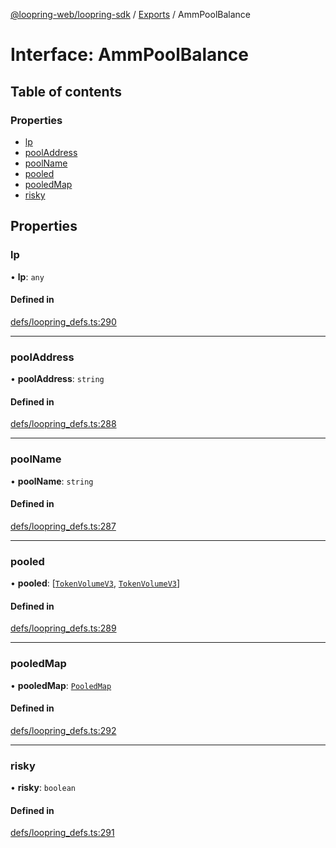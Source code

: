 [@loopring-web/loopring-sdk](../README.md) / [Exports](../modules.md) / AmmPoolBalance

# Interface: AmmPoolBalance

## Table of contents

### Properties

- [lp](AmmPoolBalance.md#lp)
- [poolAddress](AmmPoolBalance.md#pooladdress)
- [poolName](AmmPoolBalance.md#poolname)
- [pooled](AmmPoolBalance.md#pooled)
- [pooledMap](AmmPoolBalance.md#pooledmap)
- [risky](AmmPoolBalance.md#risky)

## Properties

### lp

• **lp**: `any`

#### Defined in

[defs/loopring_defs.ts:290](https://github.com/Loopring/loopring_sdk/blob/2ea32ee/src/defs/loopring_defs.ts#L290)

___

### poolAddress

• **poolAddress**: `string`

#### Defined in

[defs/loopring_defs.ts:288](https://github.com/Loopring/loopring_sdk/blob/2ea32ee/src/defs/loopring_defs.ts#L288)

___

### poolName

• **poolName**: `string`

#### Defined in

[defs/loopring_defs.ts:287](https://github.com/Loopring/loopring_sdk/blob/2ea32ee/src/defs/loopring_defs.ts#L287)

___

### pooled

• **pooled**: [[`TokenVolumeV3`](TokenVolumeV3.md), [`TokenVolumeV3`](TokenVolumeV3.md)]

#### Defined in

[defs/loopring_defs.ts:289](https://github.com/Loopring/loopring_sdk/blob/2ea32ee/src/defs/loopring_defs.ts#L289)

___

### pooledMap

• **pooledMap**: [`PooledMap`](PooledMap.md)

#### Defined in

[defs/loopring_defs.ts:292](https://github.com/Loopring/loopring_sdk/blob/2ea32ee/src/defs/loopring_defs.ts#L292)

___

### risky

• **risky**: `boolean`

#### Defined in

[defs/loopring_defs.ts:291](https://github.com/Loopring/loopring_sdk/blob/2ea32ee/src/defs/loopring_defs.ts#L291)
